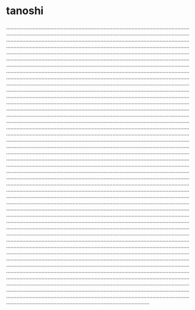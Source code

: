 # tanoshi
.................................................................................................................................................................................................................................................................................................................................................................................................................................................................................................................................................................................................................................................................................................................................................................................................................................................................................................................................................................................................................................................................................................................................................................................................................................................................................................................................................................................................................................................................................................................................................................................................................................................................................................................................................................................................................................................................................................................................................................................................................................................................................................................................................................................................................................................................................................................................................................................................................................................................................................................................................................................................................................................................................................................................................................................................................................................................................................................................................................................................................................................................................................................................................................................................................................................................................................................................................................................................................................................................................................................................................................................................................................................................................................................................................................................................................................................................................................................................................................................................................................................................................................................................................................................................................................................................................................................................................................................................................................................................................................................................................................................................................................................................................................................................................................................................................................................................................................................................................................................................................................................................................................................................................................................................................................................................................................................................................................................................................................................................................................................................................................................................................................................................................................................................................................................